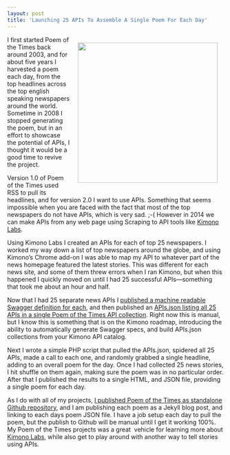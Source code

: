 ```yaml
---
layout: post
title: 'Launching 25 APIs To Assemble A Single Poem For Each Day'
---
```

<p><a href="http://poemofthetimes.laneworks.net/"><img style="padding: 15px;" src="https://s3.amazonaws.com/kinlane-productions/poem-of-the-times/poem-of-the-times.png" alt="" width="325" align="right" /></a></p>
<p>I first started Poem of the Times back around 2003, and for about five years I harvested a poem each day, from the top headlines across the  top english speaking newspapers around the world.  Sometime in 2008 I stopped generating the poem, but in an effort to showcase the potential of APIs, I thought it would be a good time to revive the project.</p>
<p>Version 1.0 of Poem of the Times used RSS to pull its headlines, and for version 2.0 I want to use APIs. Something that seems impossible when you are faced with the fact that most of the top newspapers do not have APIs, which is very sad. ;-( However in 2014 we can make APIs from any web page using Scraping to API tools like <a href="https://www.kimonolabs.com/">Kimono Labs</a>.</p>
<p>Using Kimono Labs I created an APIs for each of top 25 newspapers. I worked my way down a list of top newspapers around the globe, and using Kimono&rsquo;s Chrome add-on I was able to map my API to whatever part of the news homepage featured the latest stories. This was different for each news site, and some of them threw errors when I ran Kimono, but when this happened I quickly moved on until I had 25 successful APIs&mdash;something that took me about an hour and half.</p>
<p>Now that I had 25 separate news APIs I <a href="https://github.com/kinlane/poem-of-the-times/tree/gh-pages/definitions">published a machine readable Swagger definition for each</a>, and then published an <a href="https://github.com/kinlane/poem-of-the-times/blob/gh-pages/apis.json">APIs.json listing all 25 APIs in a single Poem of the Times API collection</a>. Right now this is manual, but I know this is something that is on the Kimono roadmap, introducing the ability to automatically generate Swagger specs, and build APIs.json collections from your Kimono API catalog.</p>
<p>Next I wrote a simple PHP script that pulled the APIs.json, spidered all 25 APIs, made a call to each one, and randomly grabbed a single headline, adding to an overall poem for the day. Once I had collected 25 news stories, I hit shuffle on them again, making sure the poem was in no particular order. After that I published the results to a single HTML, and JSON file, providing a single poem for each day.</p>
<p>As I do with all of my projects, <a href="http://poemofthetimes.laneworks.net/">I published Poem of the Times as standalone Github repository</a>, and I am publishing each poem as a Jekyll blog post, and linking to each days poem JSON file. I have a job setup each day to pull the poem, but the publish to Github will be manual until I get it working 100%. My Poem of the Times projects was a great &nbsp;vehicle for learning more about <a href="https://www.kimonolabs.com/">Kimono Labs</a>, while also get to play around with another way to tell stories using APIs.</p>